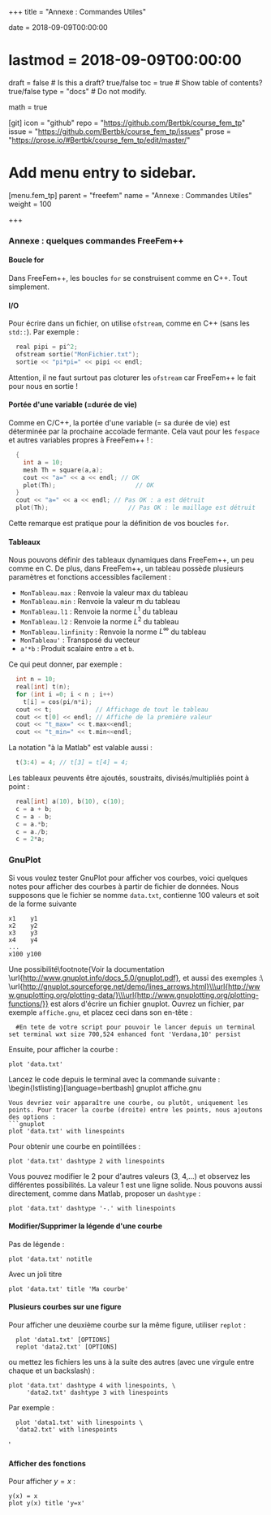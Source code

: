 +++
title = "Annexe : Commandes Utiles"

date = 2018-09-09T00:00:00
# lastmod = 2018-09-09T00:00:00

draft = false  # Is this a draft? true/false
toc = true  # Show table of contents? true/false
type = "docs"  # Do not modify.

math = true

[git]
  icon = "github"
  repo = "https://github.com/Bertbk/course_fem_tp"
  issue = "https://github.com/Bertbk/course_fem_tp/issues"
  prose = "https://prose.io/#Bertbk/course_fem_tp/edit/master/"

# Add menu entry to sidebar.
[menu.fem_tp]
  parent = "freefem"
  name = "Annexe : Commandes Utiles"
  weight = 100

+++

$\newcommand{\diff}{\mathrm{d}}$
$\newcommand{\xx}{\mathbf{x}}$
$\newcommand{\vec}[1]{\mathbf{#1}}$
$\newcommand{\conj}[1]{\overline{#1}}$
$\newcommand{\Pb}{\mathbb{P}}$
$\newcommand{\dn}{\partial\_{\mathbf{n}}}$
$\newcommand{\Lo}{L^2(\Omega)}$
$\newcommand{\Ho}{H^1(\Omega)}$
$\newcommand{\Hoz}{H^1\_0(\Omega)}$
$\newcommand{\dsp}{\displaystyle}$
$\newcommand{\uh}{u\_h}$
$\newcommand{\eh}{e\_h}$
$\newcommand{\norm}[1]{\left\\|#1\right\\|}$
$\newcommand{\normL}[1]{\norm{#1}\_{\Lo}}$
$\newcommand{\normH}[1]{\norm{#1}\_{\Ho}}$

### Annexe : quelques commandes FreeFem++


#### Boucle for
Dans FreeFem++, les boucles `for` se construisent comme en C++. Tout simplement.

#### I/O

Pour écrire dans un fichier, on utilise `ofstream`, comme en C++ (sans les `std::`). Par exemple :

```cpp
  real pipi = pi^2;
  ofstream sortie("MonFichier.txt");
  sortie << "pi*pi=" << pipi << endl;
```

Attention, il ne faut surtout pas cloturer les `ofstream` car FreeFem++ le fait pour nous en sortie !

#### Portée d'une variable (=durée de vie)

Comme en C/C++, la portée d'une variable (= sa durée de vie) est déterminée par la prochaine accolade fermante. Cela vaut pour les `fespace` et autres variables propres à FreeFem++ ! :
```cpp
  {
    int a = 10;
    mesh Th = square(a,a);
    cout << "a=" << a << endl; // OK
    plot(Th);                      // OK
  }
  cout << "a=" << a << endl; // Pas OK : a est détruit
  plot(Th);                      // Pas OK : le maillage est détruit
```
Cette remarque est pratique pour la définition de vos boucles `for`.

#### Tableaux

Nous pouvons définir des tableaux dynamiques dans FreeFem++, un peu comme en C. De plus, dans FreeFem++, un tableau possède plusieurs paramètres et fonctions accessibles facilement :

  - `MonTableau.max` : Renvoie la valeur max du tableau 
  - `MonTableau.min` : Renvoie la valeur m du tableau
  - `MonTableau.l1`  : Renvoie la norme $L^1$ du tableau
  - `MonTableau.l2`  : Renvoie la norme $L^2$ du tableau
  - `MonTableau.linfinity`  : Renvoie la norme $L^{\infty}$ du tableau
  - `MonTableau'`    : Transposé du vecteur
  - `a'*b`    : Produit scalaire entre `a` et `b`.
  

  Ce qui peut donner, par exemple :

```cpp
  int n = 10;
  real[int] t(n);
  for (int i =0; i < n ; i++)
    t[i] = cos(pi/n*i);
  cout << t;            // Affichage de tout le tableau
  cout << t[0] << endl; // Affiche de la première valeur
  cout << "t_max=" << t.max<<endl;
  cout << "t_min=" << t.min<<endl;
```

La notation "à la Matlab" est valable aussi :
```cpp
  t(3:4) = 4; // t[3] = t[4] = 4;
```

Les tableaux peuvents être ajoutés, soustraits, divisés/multipliés point à point :
```cpp
  real[int] a(10), b(10), c(10);
  c = a + b;
  c = a - b;
  c = a.*b;
  c = a./b;
  c = 2*a;
```

### GnuPlot

Si vous voulez tester GnuPlot pour afficher vos courbes, voici quelques notes pour afficher des courbes à partir de fichier de données. Nous supposons que le fichier se nomme `data.txt`, contienne 100 valeurs et soit de la forme suivante
```
x1    y1
x2    y2
x3    y3
x4    y4
...  
x100 y100
```

Une possibilité\footnote{Voir la documentation \url{http://www.gnuplot.info/docs_5.0/gnuplot.pdf}, et aussi des exemples :\\ \url{http://gnuplot.sourceforge.net/demo/lines_arrows.html}\\\url{http://www.gnuplotting.org/plotting-data/}\\\url{http://www.gnuplotting.org/plotting-functions/}} est alors d'écrire un fichier gnuplot. Ouvrez un fichier, par exemple `affiche.gnu`, et placez ceci dans son en-tête :
```gnuplot
  #En tete de votre script pour pouvoir le lancer depuis un terminal
set terminal wxt size 700,524 enhanced font 'Verdana,10' persist
```
Ensuite, pour afficher la courbe :
```gnuplot
plot 'data.txt'
```
Lancez le code depuis le terminal avec la commande suivante :
\begin{lstlisting}[language=bertbash]
gnuplot affiche.gnu
```
Vous devriez voir apparaître une courbe, ou plutôt, uniquement les points. Pour tracer la courbe (droite) entre les points, nous ajoutons des options :
```gnuplot
plot 'data.txt' with linespoints
```
Pour obtenir une courbe en pointillées :
```gnuplot
plot 'data.txt' dashtype 2 with linespoints
```
Vous pouvez modifier le 2 pour d'autres valeurs (3, 4,...) et observez les différentes possibilités. La valeur 1 est une ligne solide. Nous pouvons aussi directement, comme dans Matlab, proposer un `dashtype` :
```gnuplot
plot 'data.txt' dashtype '-.' with linespoints
```

#### Modifier/Supprimer la légende d'une courbe

Pas de légende :
```gnuplot
plot 'data.txt' notitle
```
Avec un joli titre 
```gnuplot
plot 'data.txt' title 'Ma courbe'
```

#### Plusieurs courbes sur une figure

Pour afficher une deuxième courbe sur la même figure, utiliser `replot` :
```gnuplot
  plot 'data1.txt' [OPTIONS]
  replot 'data2.txt' [OPTIONS]
```
ou mettez les fichiers les uns à la suite des autres (avec une virgule entre chaque et un backslash) :
```gnuplot
plot 'data.txt' dashtype 4 with linespoints, \
     'data2.txt' dashtype 3 with linespoints
```
Par exemple :
```gnuplot
  plot 'data1.txt' with linespoints \
  'data2.txt' with linespoints
```
'
#### Afficher des fonctions

Pour afficher $y=x$ :
```gnuplot
y(x) = x
plot y(x) title 'y=x'
```
